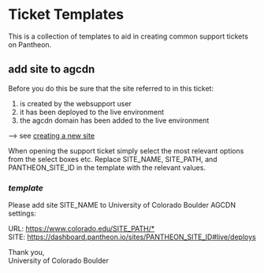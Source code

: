 # Ticket Templates

This is a collection of templates to aid in creating common support tickets on Pantheon.

## add site to agcdn

Before you do this be sure that the site referred to in this ticket:

1. is created by the websupport user
2. it has been deployed to the live environment
3. the agcdn domain has been added to the live environment

--> see [creating a new site](Pantheon-creating_a_new_site)

When opening the support ticket simply select the most relevant options from the select boxes etc. Replace SITE_NAME, SITE_PATH, and PANTHEON_SITE_ID in the template with the relevant values.

### _**template**_

Please add site SITE_NAME to University of Colorado Boulder AGCDN settings:

URL: <https://www.colorado.edu/SITE_PATH/*>  
SITE: <https://dashboard.pantheon.io/sites/PANTHEON_SITE_ID#live/deploys>

Thank you,  
University of Colorado Boulder
